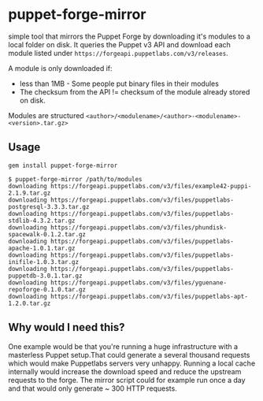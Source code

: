 # puppet-forge-mirror

simple tool that mirrors the Puppet Forge by downloading it's modules to a local folder on disk.
It queries the Puppet v3 API and download each module listed under `https://forgeapi.puppetlabs.com/v3/releases`.

A module is only downloaded if:

* less than 1MB - Some people put binary files in their modules
* The checksum from the API != checksum of the module already stored on disk.

Modules are structured `<author>/<modulename>/<author>-<modulename>-<version>.tar.gz>`

## Usage

    gem install puppet-forge-mirror

    $ puppet-forge-mirror /path/to/modules
    downloading https://forgeapi.puppetlabs.com/v3/files/example42-puppi-2.1.9.tar.gz
    downloading https://forgeapi.puppetlabs.com/v3/files/puppetlabs-postgresql-3.3.3.tar.gz
    downloading https://forgeapi.puppetlabs.com/v3/files/puppetlabs-stdlib-4.3.2.tar.gz
    downloading https://forgeapi.puppetlabs.com/v3/files/phundisk-spacewalk-0.1.2.tar.gz
    downloading https://forgeapi.puppetlabs.com/v3/files/puppetlabs-apache-1.0.1.tar.gz
    downloading https://forgeapi.puppetlabs.com/v3/files/puppetlabs-inifile-1.0.3.tar.gz
    downloading https://forgeapi.puppetlabs.com/v3/files/puppetlabs-puppetdb-3.0.1.tar.gz
    downloading https://forgeapi.puppetlabs.com/v3/files/yguenane-repoforge-0.1.0.tar.gz
    downloading https://forgeapi.puppetlabs.com/v3/files/puppetlabs-apt-1.2.0.tar.gz

## Why would I need this?

One example would be that you're running a huge infrastructure with a masterless Puppet setup.That could generate a several thousand requests which would make Puppetlabs servers very unhappy. Running a local cache internally would increase the download speed and reduce the upstream requests to the forge. The mirror script could for example run once a day and that would only generate ~ 300 HTTP requests.
